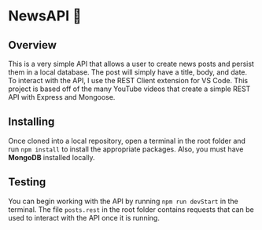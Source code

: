 # NewsAPI :newspaper:

## Overview

 This is a very simple API that allows a user to create news posts and persist them in a local database. The post will simply have a title, body, and date. To interact with the API, I use the REST Client extension for VS Code. This project is based off of the many YouTube videos that create a simple REST API with Express and Mongoose.

## Installing

 Once cloned into a local repository, open a terminal in the root folder and run ```npm install``` to install the appropriate packages. Also, you must have **MongoDB** installed locally.

## Testing

You can begin working with the API by running ```npm run devStart``` in the terminal. The file ```posts.rest``` in the root folder contains requests that can be used to interact with the API once it is running.
